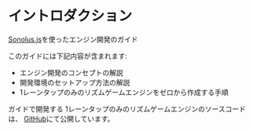# イントロダクション

[Sonolus.js](https://github.com/Sonolus/sonolus.js)を使ったエンジン開発のガイド

このガイドには下記内容が含まれます:

- エンジン開発のコンセプトの解説
- 開発環境のセットアップ方法の解説
- 1レーンタップのみのリズムゲームエンジンをゼロから作成する手順

ガイドで開発する 1レーンタップのみのリズムゲームエンジンのソースコードは、 [GitHub](https://github.com/Sonolus/wiki-sonolus.js-guide-code)にて公開しています。
